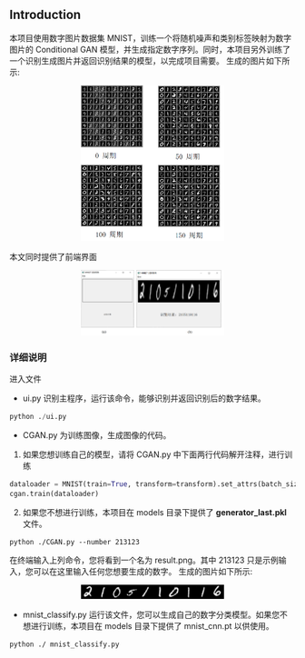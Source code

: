 ## Introduction

本项目使用数字图片数据集 MNIST，训练一个将随机噪声和类别标签映射为数字图片的 Conditional GAN 模型，并生成指定数字序列。同时，本项目另外训练了一个识别生成图片并返回识别结果的模型，以完成项目需要。
生成的图片如下所示:

<div align="center">
    <img src="https://github.com/wapitil/Gan_MNIST/blob/main/examples/0_150.png" alt="Generated Image" style="width: 50%;">
</div>

本文同时提供了前端界面

<div align="center">
    <img src="https://github.com/wapitil/Gan_MNIST/blob/main/examples/ui.png" alt="Generated Image" style="width: 50%;">
</div>

### 详细说明

进入文件

- ui.py 识别主程序，运行该命令，能够识别并返回识别后的数字结果。

```Python
python ./ui.py
```

- CGAN.py 为训练图像，生成图像的代码。

1. 如果您想训练自己的模型，请将 CGAN.py 中下面两行代码解开注释，进行训练

```python
dataloader = MNIST(train=True, transform=transform).set_attrs(batch_size=opt.batch_size, shuffle=True)
cgan.train(dataloader)
```

2. 如果您不想进行训练，本项目在 models 目录下提供了 **generator_last.pkl** 文件。

```
python ./CGAN.py --number 213123
```

在终端输入上列命令，您将看到一个名为 result.png。其中 213123 只是示例输入，您可以在这里输入任何您想要生成的数字。
生成的图片如下所示:

<div align="center">
    <img src="https://github.com/wapitil/Gan_MNIST/blob/main/result.png" alt="Generated Image" style="width: 50%;">
</div>

- mnist_classify.py 运行该文件，您可以生成自己的数字分类模型。如果您不想进行训练，本项目在 models 目录下提供了 mnist_cnn.pt 以供使用。

```
python ./ mnist_classify.py
```
